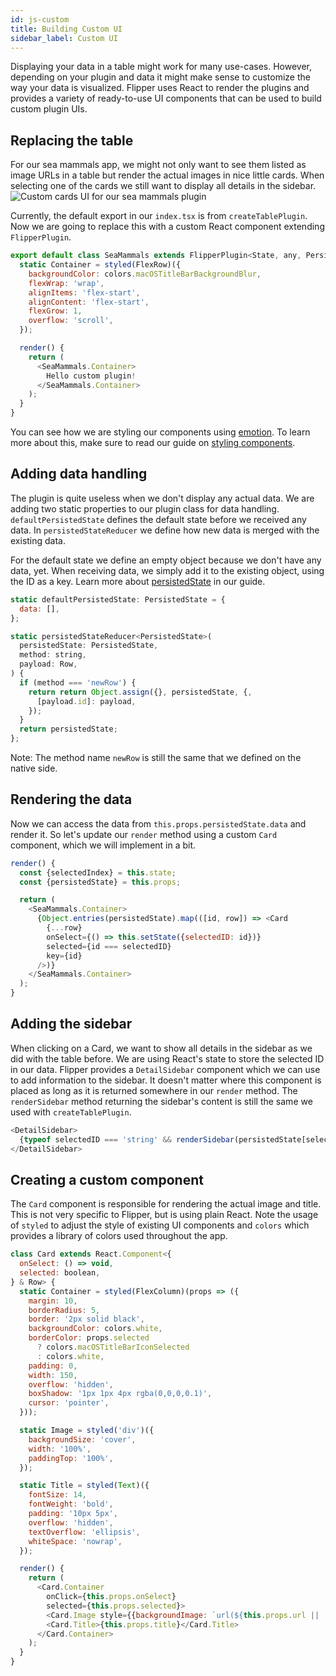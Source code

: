 ```yaml
---
id: js-custom
title: Building Custom UI
sidebar_label: Custom UI
---
```


Displaying your data in a table might work for many use-cases. However, depending on your plugin and data it might make sense to customize the way your data is visualized. Flipper uses React to render the plugins and provides a variety of ready-to-use UI components that can be used to build custom plugin UIs.

## Replacing the table

For our sea mammals app, we might not only want to see them listed as image URLs in a table but render the actual images in nice little cards. When selecting one of the cards we still want to display all details in the sidebar.
![Custom cards UI for our sea mammals plugin](/docs/assets/js-custom.png)

Currently, the default export in our `index.tsx` is from `createTablePlugin`. Now we are going to replace this with a custom React component extending `FlipperPlugin`.

```js
export default class SeaMammals extends FlipperPlugin<State, any, PersistedState> {
  static Container = styled(FlexRow)({
    backgroundColor: colors.macOSTitleBarBackgroundBlur,
    flexWrap: 'wrap',
    alignItems: 'flex-start',
    alignContent: 'flex-start',
    flexGrow: 1,
    overflow: 'scroll',
  });

  render() {
    return (
      <SeaMammals.Container>
        Hello custom plugin!
      </SeaMammals.Container>
    );
  }
}
```

You can see how we are styling our components using [emotion](https://emotion.sh/). To learn more about this, make sure to read our guide on [styling components](extending/styling-components.md).

## Adding data handling

The plugin is quite useless when we don't display any actual data. We are adding two static properties to our plugin class for data handling. `defaultPersistedState` defines the default state before we received any data. In `persistedStateReducer` we define how new data is merged with the existing data.

For the default state we define an empty object because we don't have any data, yet. When receiving data, we simply add it to the existing object, using the ID as a key. Learn more about [persistedState](extending/js-plugin-api.md#persistedstate) in our guide.

```js
static defaultPersistedState: PersistedState = {
  data: [],
};

static persistedStateReducer<PersistedState>(
  persistedState: PersistedState,
  method: string,
  payload: Row,
) {
  if (method === 'newRow') {
    return return Object.assign({}, persistedState, {,
      [payload.id]: payload,
    });
  }
  return persistedState;
};
```

Note: The method name `newRow` is still the same that we defined on the native side.

## Rendering the data

Now we can access the data from `this.props.persistedState.data` and render it. So let's update our `render` method using a custom `Card` component, which we will implement in a bit.

```js
render() {
  const {selectedIndex} = this.state;
  const {persistedState} = this.props;

  return (
    <SeaMammals.Container>
      {Object.entries(persistedState).map(([id, row]) => <Card
        {...row}
        onSelect={() => this.setState({selectedID: id})}
        selected={id === selectedID}
        key={id}
      />)}
    </SeaMammals.Container>
  );
}
```

## Adding the sidebar

When clicking on a Card, we want to show all details in the sidebar as we did with the table before. We are using React's state to store the selected ID in our data. Flipper provides a `DetailSidebar` component which we can use to add information to the sidebar. It doesn't matter where this component is placed as long as it is returned somewhere in our `render` method. The `renderSidebar` method returning the sidebar's content is still the same we used with `createTablePlugin`.

```js
<DetailSidebar>
  {typeof selectedID === 'string' && renderSidebar(persistedState[selectedID])}
</DetailSidebar>
```


## Creating a custom component

The `Card` component is responsible for rendering the actual image and title. This is not very specific to Flipper, but is using plain React. Note the usage of `styled` to adjust the style of existing UI components and `colors` which provides a library of colors used throughout the app.

```js
class Card extends React.Component<{
  onSelect: () => void,
  selected: boolean,
} & Row> {
  static Container = styled(FlexColumn)(props => ({
    margin: 10,
    borderRadius: 5,
    border: '2px solid black',
    backgroundColor: colors.white,
    borderColor: props.selected
      ? colors.macOSTitleBarIconSelected
      : colors.white,
    padding: 0,
    width: 150,
    overflow: 'hidden',
    boxShadow: '1px 1px 4px rgba(0,0,0,0.1)',
    cursor: 'pointer',
  }));

  static Image = styled('div')({
    backgroundSize: 'cover',
    width: '100%',
    paddingTop: '100%',
  });

  static Title = styled(Text)({
    fontSize: 14,
    fontWeight: 'bold',
    padding: '10px 5px',
    overflow: 'hidden',
    textOverflow: 'ellipsis',
    whiteSpace: 'nowrap',
  });

  render() {
    return (
      <Card.Container
        onClick={this.props.onSelect}
        selected={this.props.selected}>
        <Card.Image style={{backgroundImage: `url(${this.props.url || ''})`}} />
        <Card.Title>{this.props.title}</Card.Title>
      </Card.Container>
    );
  }
}
```
